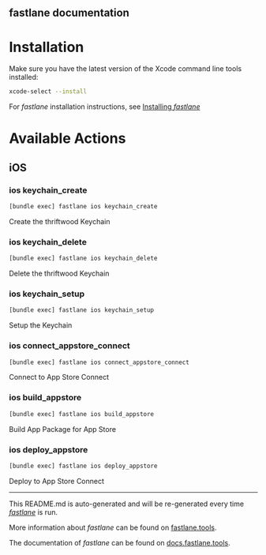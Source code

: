 fastlane documentation
----

# Installation

Make sure you have the latest version of the Xcode command line tools installed:

```sh
xcode-select --install
```

For _fastlane_ installation instructions, see [Installing _fastlane_](https://docs.fastlane.tools/#installing-fastlane)

# Available Actions

## iOS

### ios keychain_create

```sh
[bundle exec] fastlane ios keychain_create
```

Create the thriftwood Keychain

### ios keychain_delete

```sh
[bundle exec] fastlane ios keychain_delete
```

Delete the thriftwood Keychain

### ios keychain_setup

```sh
[bundle exec] fastlane ios keychain_setup
```

Setup the Keychain

### ios connect_appstore_connect

```sh
[bundle exec] fastlane ios connect_appstore_connect
```

Connect to App Store Connect

### ios build_appstore

```sh
[bundle exec] fastlane ios build_appstore
```

Build App Package for App Store

### ios deploy_appstore

```sh
[bundle exec] fastlane ios deploy_appstore
```

Deploy to App Store Connect

----

This README.md is auto-generated and will be re-generated every time [_fastlane_](https://fastlane.tools) is run.

More information about _fastlane_ can be found on [fastlane.tools](https://fastlane.tools).

The documentation of _fastlane_ can be found on [docs.fastlane.tools](https://docs.fastlane.tools).

